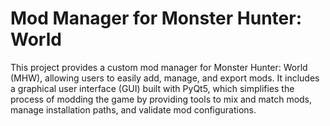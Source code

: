 # Mod Manager for Monster Hunter: World 

This project provides a custom mod manager for Monster Hunter: World (MHW), allowing users to easily add, manage, and export mods. It includes a graphical user interface (GUI) built with PyQt5, which simplifies the process of modding the game by providing tools to mix and match mods, manage installation paths, and validate mod configurations.
